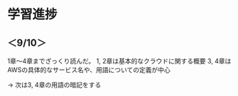 # 学習進捗
## ＜9/10＞
1章〜4章までざっくり読んだ。
1, 2章は基本的なクラウドに関する概要
3, 4章はAWSの具体的なサービス名や、用語についての定義が中心

-> 次は3, 4章の用語の暗記をする
